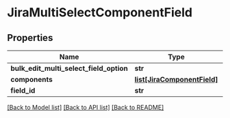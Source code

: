 # JiraMultiSelectComponentField

## Properties
Name | Type | Description | Notes
------------ | ------------- | ------------- | -------------
**bulk_edit_multi_select_field_option** | **str** |  | 
**components** | [**list[JiraComponentField]**](JiraComponentField.md) |  | 
**field_id** | **str** |  | 

[[Back to Model list]](../README.md#documentation-for-models) [[Back to API list]](../README.md#documentation-for-api-endpoints) [[Back to README]](../README.md)

